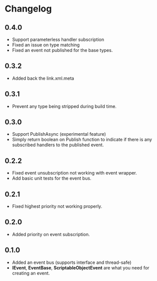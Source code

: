 # Changelog
## 0.4.0
- Support parameterless handler subscription
- Fixed an issue on type matching
- Fixed an event not published for the base types.

## 0.3.2
- Added back the link.xml.meta

## 0.3.1
- Prevent any type being stripped during build time.

## 0.3.0
- Support PublishAsync (experimental feature)
- Simply return boolean on Publish function to indicate if there is any subscribed handlers to the published event.

## 0.2.2
- Fixed event unsubscription not working with event wrapper.
- Add basic unit tests for the event bus.

## 0.2.1
- Fixed highest priority not working properly.

## 0.2.0
- Added priority on event subscription.

## 0.1.0
- Added an event bus (supports interface and thread-safe)
- **IEvent**, **EventBase**, **ScriptableObjectEvent** are what you need for creating an event. 